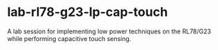 # lab-rl78-g23-lp-cap-touch
A lab session for implementing low power techniques on the RL78/G23 while performing capacitive touch sensing.
